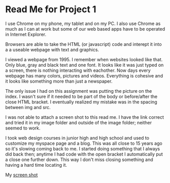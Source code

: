 <h1> Read Me for Project 1 </h1>

I use Chrome on my phone, my tablet and on my PC. I also use Chrome as much as I can at work but some of our web based apps have to be operated in Internet Explorer.

Browsers are able to take the HTML (or javascript) code and interept it into a a useable webpage with text and graphics.

I viewed a webpage from 1995. I remember when websites looked like that. Only blue, gray and black text and one font. It looks like it was just typed on a screen, there is nothing interacting with eachother. Now days every webpage has many colors, pictures and videos. Everything is cohesive and it looks like something more than just a newspaper.

The only issue I had on this assignment was putting the picture on the index. I wasn't sure if it needed to be part of the body or before/after the close HTML bracket. I eventually realized my mistake was in the spacing between img and src.

I was not able to attach a screen shot to this read me. I have the link correct and tried it in my image folder and outside of the image folder; neither seemed to work. 

I took web design courses in junior high and high school and used to customize my myspace page and a blog. This was all close to 15 years ago so it's slowing coming back to me. I started doing something that I always did back then; anytime I had code with the open bracket I automatically put a close one further down. This way I don't miss closing something and having a hard time locating it.

My [screen shot](./images/holton-p1-screenshot.png)
